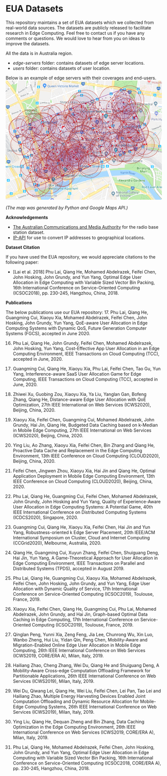 # EUA Datasets

This repository maintains a set of EUA datasets which we collected from real-world data sources. The datasets are publicly released 
to facilitate research in Edge Computing. Feel free to contact us if you have any comments or questions. 
We would love to hear from you on ideas to improve the datasets.

All the data is in Australia region.

- _edge-servers_ folder: contains datasets of edge server locations.
- _users_ folder: contains datasets of user location.

Below is an example of edge servers with their coverages and end-users.
<img src="doc/assets/melbcbd-users-servers.png" width="600">

_(The map was generated by Python and Google Maps API.)_

**Acknowledgements**
- [The Australian Communications and Media Authority](https://www.acma.gov.au/Industry/Spectrum/Radiocomms-licensing/Register-of-radiocommunications-licences/radiocomms-licence-data) for the radio base station dataset.
- [IP-API](http://ip-api.com/) for use to convert IP addresses to geographical locations.

**Dataset Citation**

If you have used the EUA repository, we would appreciate citations to the following paper:

- [Lai et al. 2018] Phu Lai, Qiang He, Mohamed Abdelrazek, Feifei Chen, John Hosking, John Grundy, and Yun Yang, Optimal Edge User Allocation in Edge Computing with Variable Sized Vector Bin Packing, 16th International Conference on Service-Oriented Computing (ICSOC2018), pp. 230-245, Hangzhou, China, 2018.

**Publications**

The below publications use our EUA repository:
17. Phu Lai, Qiang He, Guangming Cui, Xiaoyu Xia, Mohamed Abdelrazek, Feifei Chen, John Hosking, John Grundy, Yun Yang, QoE-aware User Allocation in Edge Computing Systems with Dynamic QoS, Future Generation Computer Systems (FGCS), accepted in June 2020.

16.	Phu Lai, Qiang He, John Grundy, Feifei Chen, Mohamed Abdelrazek, John Hosking, Yun Yang, Cost-Effective App User Allocation in an Edge Computing Environment, IEEE Transactions on Cloud Computing (TCC), accepted in June, 2020.

15.	Guangming Cui, Qiang He, Xiaoyu Xia, Phu Lai, Feifei Chen, Tao Gu, Yun Yang, Interference-aware SaaS User Allocation Game for Edge Computing, IEEE Transactions on Cloud Computing (TCC), accepted in June, 2020.

14. Zhiwei Xu, Guobing Zou, Xiaoyu Xia, Ya Liu, Yanglan Gan, Bofeng Zhang, Qiang He, Distance-aware Edge User Allocation with QoE Optimization, 27th IEEE International on Web Services (ICWS2020), Beijing, China, 2020. 

13. Xiaoyu Xia, Feifei Chen, Guangming Cui, Mohamed Abdelrazek, John Grundy, Hai Jin, Qiang He, Budgeted Data Caching based on k-Median in Mobile Edge Computing, 27th IEEE International on Web Services (ICWS2020), Beijing, China, 2020.

12. Ying Liu, Ao Zhang, Xiaoyu Xia, Feifei Chen, Bin Zhang and Qiang He, Proactive Data Cache and Replacement in the Edge Computing Environment, 13th IEEE Conference on Cloud Computing (CLOUD2020), Beijing, China, 2020.

11. Feifei Chen, Jingwen Zhou, Xiaoyu Xia, Hai Jin and Qiang He, Optimal Application Deployment in Mobile Edge Computing Environment, 13th IEEE Conference on Cloud Computing (CLOUD2020), Beijing, China, 2020.

10. Phu Lai, Qiang He, Guangming Cui, Feifei Chen, Mohamed Abdelrazek, John Grundy, John Hosking and Yun Yang, Quality of Experience-Aware User Allocation in Edge Computing Systems: A Potential Game, 40th IEEE International Conference on Distributed Computing Systems (ICDCS2020), Singapore, 2020.

9. Guangming Cui, Qiang He, Xiaoyu Xia, Feifei Chen, Hai Jin and Yun Yang, Robustness-oriented k Edge Server Placement, 20th IEEE/ACM International Symposium on Cluster, Cloud and Internet Computing (CCGrid2020), Melbourne, Australia, 2020.

8. Qiang He, Guangming Cui, Xuyun Zhang, Feifei Chen, Shuiguang Deng, Hai Jin, Yun Yang, A Game-Theoretical Approach for User Allocation in Edge Computing Environment, IEEE Transactions on Parallel and Distributed Systems (TPDS), accepted in August 2019.

7. Phu Lai, Qiang He, Guangming Cui, Xiaoyu Xia, Mohamed Abdelrazek, Feifei Chen, John Hosking, John Grundy, and Yun Yang, Edge User Allocation with Dynamic Quality of Service, 17th International Conference on Service-Oriented Computing (ICSOC2019), Toulouse, France, 2019. 

6. Xiaoyu Xia, Feifei Chen, Qiang He, Guangming Cui, Phu Lai, Mohamed Abdelrazek, John Grundy, and Hai Jin, Graph-based Optimal Data Caching in Edge Computing, 17th International Conference on Service-Oriented Computing (ICSOC2019), Toulouse, France, 2019.

5. Qinglan Peng, Yunni Xia, Zeng Feng, Jia Lee, Chunrong Wu, Xin Luo, Wanbo Zheng, Hui Liu, Yidan Qin, Peng Chen, Mobility-Aware and Migration-Enabled Online Edge User Allocation in Mobile Edge Computing, 26th IEEE International Conference on Web Services (ICWS2019, CORE/ERA A), Milan, Italy, 2019.

4. Hailiang Zhao, Cheng Zhang, Wei Du, Qiang He and Shuiguang Deng, A Mobility-Aware Cross-edge Computation Offloading Framework for Partitionable Applications, 26th IEEE International Conference on Web Services (ICWS2019), Milan, Italy, 2019.

3. Wei Du, Qiwang Lei, Qiang He, Wei Liu, Feifei Chen, Lei Pan, Tao Lei and Hailiang Zhao, Multiple Energy Harvesting Devices Enabled Joint Computation Offloading and Dynamic Resource Allocation for Mobile-Edge Computing Systems, 26th IEEE International Conference on Web Services (ICWS2019), Milan, Italy, 2019.

2. Ying Liu, Qiang He, Dequan Zheng and Bin Zhang, Data Caching Optimization in the Edge Computing Environment, 26th IEEE International Conference on Web Services (ICWS2019, CORE/ERA A), Milan, Italy, 2019.

1. Phu Lai, Qiang He, Mohamed Abdelrazek, Feifei Chen, John Hosking, John Grundy, and Yun Yang, Optimal Edge User Allocation in Edge Computing with Variable Sized Vector Bin Packing, 16th International Conference on Service-Oriented Computing (ICSOC2018, CORE/ERA A), pp. 230-245, Hangzhou, China, 2018.

